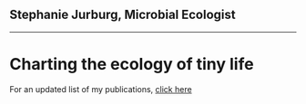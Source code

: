 ## Stephanie Jurburg, Microbial Ecologist
---
<div class="blurb">
	<h1>Charting the ecology of tiny life</h1>
	<p>For an updated list of my publications,  <a href="https://scholar.google.com/citations?user=0bzB3KYAAAAJ&hl=en&oi=aohttps://scholar.google.com/citations?user=0bzB3KYAAAAJ&hl=en&oi=ao">click here</a>
<!-- /.blurb -->
